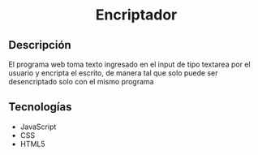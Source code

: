 <h1 align="center"> Encriptador </h1>

<h2>Descripción</h2>
<p>El programa web toma texto ingresado en el input de tipo textarea por el usuario y encripta el escrito, de manera tal que solo puede ser desencriptado solo con el mismo programa</p>

<h2>Tecnologías</h2>
<ul>
  <li>JavaScript</li>
  <li>CSS</li>
  <li>HTML5</li>
</ul>

